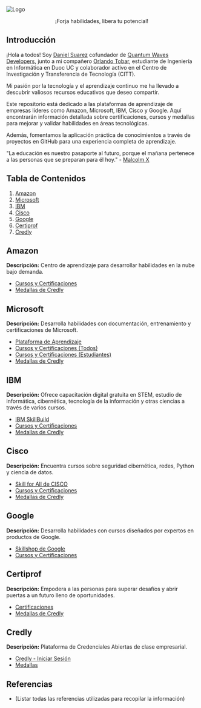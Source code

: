 ![Logo]( https://github.com/djsq200599/FreeSkillsForge/blob/main/FreeSkillsForge.png )

<p align="center">
  ¡Forja habilidades, libera tu potencial!
</p>

## Introducción

¡Hola a todos! Soy [Daniel Suarez](https://www.credly.com/users/daniel-josue-suarez-quevedo/badges) cofundador de [Quantum Waves Developers](https://quantumwavesdevelopers.000webhostapp.com/), junto a mi compañero [Orlando Tobar](https://www.credly.com/users/orlando-jafet-tobar-diaz/badges), estudiante de Ingeniería en Informática en Duoc UC y colaborador activo en el Centro de Investigación y Transferencia de Tecnología (CITT).

 Mi pasión por la tecnología y el aprendizaje continuo me ha llevado a descubrir valiosos recursos educativos que deseo compartir.

Este repositorio está dedicado a las plataformas de aprendizaje de empresas líderes como Amazon, Microsoft, IBM, Cisco y Google. Aquí encontrarán información detallada sobre certificaciones, cursos y medallas para mejorar y validar habilidades en áreas tecnológicas.

Además, fomentamos la aplicación práctica de conocimientos a través de proyectos en GitHub para una experiencia completa de aprendizaje.

"La educación es nuestro pasaporte al futuro, porque el mañana pertenece a las personas que se preparan para él hoy." - [Malcolm X](https://es.wikipedia.org/wiki/Malcolm_X)

## Tabla de Contenidos

1. [Amazon](#amazon)
2. [Microsoft](#microsoft)
3. [IBM](#ibm)
4. [Cisco](#cisco)
5. [Google](#google)
6. [Certiprof](#certiprof)
7. [Credly](#credly)

## Amazon

**Descripción:** Centro de aprendizaje para desarrollar habilidades en la nube bajo demanda.

- [Cursos y Certificaciones](https://explore.skillbuilder.aws/learn)
- [Medallas de Credly](https://www.credly.com/organizations/amazon-web-services/badges)

## Microsoft

**Descripción:** Desarrolla habilidades con documentación, entrenamiento y certificaciones de Microsoft.

- [Plataforma de Aprendizaje](https://learn.microsoft.com/es-mx/)
- [Cursos y Certificaciones (Todos)](https://learn.microsoft.com/es-mx/training/browse/)
- [Cursos y Certificaciones (Estudiantes)](https://learn.microsoft.com/es-mx/training/student-hub/certifications)
- [Medallas de Credly](https://www.credly.com/organizations/opsgility/badges)

## IBM

**Descripción:** Ofrece capacitación digital gratuita en STEM, estudio de informática, cibernética, tecnología de la información y otras ciencias a través de varios cursos.

- [IBM SkillBuild](https://skills.yourlearning.ibm.com/)
- [Cursos y Certificaciones](https://bundles.yourlearning.ibm.com/skills/learn/#page/VQMMDRZZVEZX255J)
- [Medallas de Credly](https://www.credly.com/organizations/ibm-skillsbuild/badges)
  
## Cisco

**Descripción:** Encuentra cursos sobre seguridad cibernética, redes, Python y ciencia de datos.

- [Skill for All de CISCO](https://skillsforall.com/catalog?category=course)
- [Cursos y Certificaciones](https://skillsforall.com/catalog?category=course)
- [Medallas de Credly](https://www.credly.com/organizations/cisco/badges)

## Google

**Descripción:** Desarrolla habilidades con cursos diseñados por expertos en productos de Google.

- [Skillshop de Google](https://skillshop.withgoogle.com/)
- [Cursos y Certificaciones](https://skillshop.exceedlms.com/student/catalog/list?category_ids=7880-google-activate)

## Certiprof

**Descripción:** Empodera a las personas para superar desafíos y abrir puertas a un futuro lleno de oportunidades.

- [Certificaciones](https://certiprof.com/pages/free-new-entry-level-certification)
- [Medallas de Credly](https://www.credly.com/organizations/certiprof/badges)

## Credly

**Descripción:** Plataforma de Credenciales Abiertas de clase empresarial.

- [Credly - Iniciar Sesión](https://www.credly.com/users/sign_in)
- [Medallas](https://www.credly.com/organizations/credly/badges)

## Referencias

- (Listar todas las referencias utilizadas para recopilar la información)
